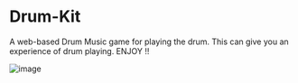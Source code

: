 # Drum-Kit

A web-based Drum Music game for playing the drum. This can give you an experience of drum playing.
ENJOY !!

![image](https://user-images.githubusercontent.com/73755529/186527003-4956333a-05ed-43a6-9a9d-6b351f50b700.png)

